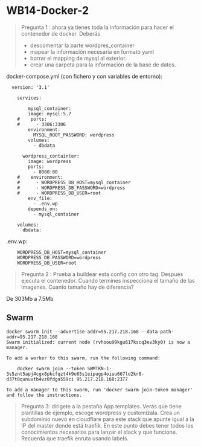 # WB14-Docker-2

> Pregunta 1 : ahora ya tienes toda la información para hacer el contenedor de docker. Deberás 
> - descomentar la parte wordpres_container
> - mapear la información necesaria en formato yaml
> - borrar el mapping de mysql al exterior.
> - crear una carpeta para la información de la base de datos.


docker-compose.yml (con fichero y con variables de entorno):
```
  version: '3.1'
	
	services:
	
        mysql_container:
	    image: mysql:5.7 
	#    ports:
	#      - 3306:3306
	    environment:
	      MYSQL_ROOT_PASSWORD: wordpress
	    volumes:
	      - dbdata
	
	  wordpress_containter:
	    image: wordpress
	    ports:
	      - 8080:80
	#    environment:
	#      - WORDPRESS_DB_HOST=mysql_container
	#      - WORDPRESS_DB_PASSWORD=wordpress
	#      - WORDPRESS_DB_USER=root
	    env_file:
	      - .env.wp
	    depends_on:
	      - mysql_container
	
	volumes:
	  dbdata:
```
.env.wp:
```
	WORDPRESS_DB_HOST=mysql_container
	WORDPRESS_DB_PASSWORD=wordpress
	WORDPRESS_DB_USER=root
```

> Pregunta 2 : Prueba a buildear esta config con otro tag. Después ejecuta el contenedor. Cuando termines inspecciona el tamaño de las imagenes. Cuanto tamaño hay de diferencia?

De 303Mb a 7.5Mb

## Swarm
```
docker swarm init --advertise-addr=95.217.218.168 --data-path-addr=95.217.218.168
Swarm initialized: current node (rvhoou99kgu617kscq3ev3ky0) is now a manager.

To add a worker to this swarm, run the following command:

    docker swarm join --token SWMTKN-1-3s5znt5apj4cgx8pkcfqzt4k9u65s1eipugp4oiuu667lo2kr8-d37t8qunuvtb4vz0fdga559ci 95.217.218.168:2377

To add a manager to this swarm, run 'docker swarm join-token manager' and follow the instructions.
```

> Pregunta 3: dirigete a la pestaña App templates. Verás que tiene plantillas de ejemplo, escoge wordpress y customízala. Crea un subdominio nuevo en cloudflare para este stack que apunte igual a la IP del master donde está traefik. En este punto debes tener todos los conocimientos necesarios para lanzar el stack y que funcione. Recuerda que traefik enruta usando labels.
